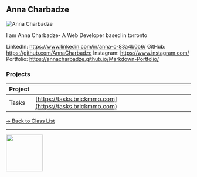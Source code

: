 <style>@import url("//readme.codeadam.ca/readme.css");</style>

## Anna Charbadze

![Anna Charbadze](../images/annacharbadze.jpeg)

I am Anna Charbadze- A Web Developer based in torronto

LinkedIn: https://www.linkedin.com/in/anna-c-83a4b0b6/
GitHub: https://github.com/AnnaCharbadze
Instagram: https://www.instagram.com/
Portfolio: https://annacharbadze.github.io/Markdown-Portfolio/

### Projects

| Project |                                                          |
| ------- | -------------------------------------------------------- |
| Tasks   | [https://tasks.brickmmo.com](https://tasks.brickmmo.com) |

[&#10132; Back to Class List](/)

---

<a href="https://brickmmo.com">
<img src="https://brickmmo.com/images/brickmmo-logo-horizontal.jpg" width="100">
</a>
